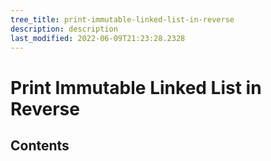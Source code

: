 ```yaml
---
tree_title: print-immutable-linked-list-in-reverse
description: description
last_modified: 2022-06-09T21:23:28.2328
---
```


# Print Immutable Linked List in Reverse

## Contents
